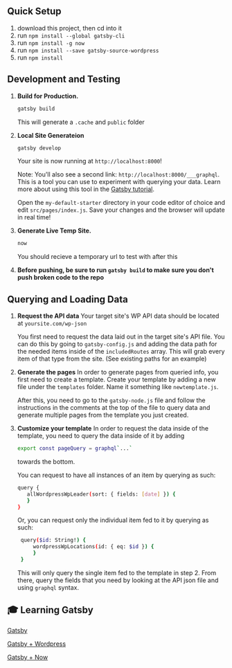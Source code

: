 ## Quick Setup

1. download this project, then cd into it
2. run `npm install --global gatsby-cli`
3. run `npm install -g now`
4. run `npm install --save gatsby-source-wordpress`
5. run `npm install`

## Development and Testing

1. **Build for Production.**

   ```sh
   gatsby build
   ```

   This will generate a `.cache` and `public` folder

2. **Local Site Generateion**

   ```sh
   gatsby develop
   ```

   Your site is now running at `http://localhost:8000`!

   Note: You'll also see a second link: `http://localhost:8000/___graphql`. This is a tool you can use to experiment with querying your data. Learn more about using this tool in the [Gatsby tutorial](https://www.gatsbyjs.org/tutorial/part-five/#introducing-graphiql).

   Open the `my-default-starter` directory in your code editor of choice and edit `src/pages/index.js`. Save your changes and the browser will update in real time!

3. **Generate Live Temp Site.**

   ```sh
   now
   ```

   You should recieve a temporary url to test with after this

4. **Before pushing, be sure to run `gatsby build` to make sure you don't push broken code to the repo**

## Querying and Loading Data

1. **Request the API data**
   Your target site's WP API data should be located at `yoursite.com/wp-json`

   You first need to request the data laid out in the target site's API file. You can do this by going to `gatsby-config.js` and adding the data path for the needed items inside of the `includedRoutes` array.
   This will grab every item of that type from the site.
   (See existing paths for an example)

2. **Generate the pages**
   In order to generate pages from queried info, you first need to create a template. Create your template by adding a new file under the `templates` folder. Name it something like `newtemplate.js`.

   After this, you need to go to the `gatsby-node.js` file and follow the instructions in the comments at the top of the file to query data and generate multiple pages from the template you just created.

3. **Customize your template**
   In order to request the data inside of the template, you need to query the data inside of it by adding

   ```sh
   export const pageQuery = graphql`...`
   ```

   towards the bottom.

   You can request to have all instances of an item by querying as such:

   ```sh
   query {
      allWordpressWpLeader(sort: { fields: [date] }) {
      }
   }
   ```

   Or, you can request only the individual item fed to it by querying as such:

   ```sh
    query($id: String!) {
        wordpressWpLocations(id: { eq: $id }) {
        }
    }
   ```

   This will only query the single item fed to the template in step 2.
   From there, query the fields that you need by looking at the API json file and using `graphql` syntax.

## 🎓 Learning Gatsby

[Gatsby](https://www.gatsbyjs.org/docs/)

[Gatsby + Wordpress](https://www.gatsbyjs.org/packages/gatsby-source-wordpress/)

[Gatsby + Now](https://www.gatsbyjs.org/docs/deploying-to-now/)
